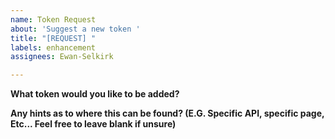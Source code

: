 ```yaml
---
name: Token Request
about: 'Suggest a new token '
title: "[REQUEST] "
labels: enhancement
assignees: Ewan-Selkirk

---
```


**What token would you like to be added?**

**Any hints as to where this can be found? (E.G. Specific API, specific page, Etc... Feel free to leave blank if unsure)**
